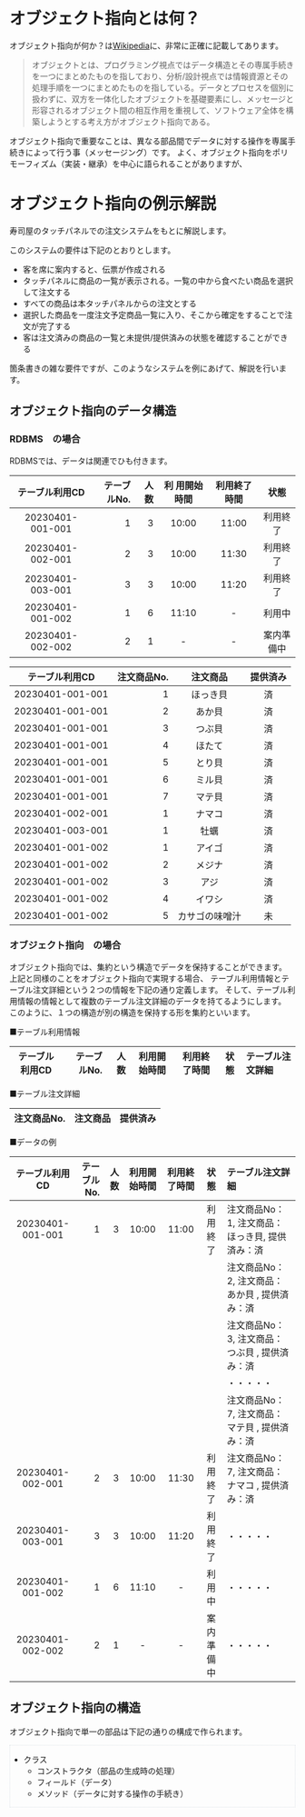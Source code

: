 <link href="main.css" rel="stylesheet">

# オブジェクト指向とは何？

オブジェクト指向が何か？は[Wikipedia](https://ja.wikipedia.org/wiki/%E3%82%AA%E3%83%96%E3%82%B8%E3%82%A7%E3%82%AF%E3%83%88%E6%8C%87%E5%90%91)に、非常に正確に記載してあります。

> オブジェクトとは、プログラミング視点ではデータ構造とその専属手続きを一つにまとめたものを指しており、分析/設計視点では情報資源とその処理手順を一つにまとめたものを指している。データとプロセスを個別に扱わずに、双方を一体化したオブジェクトを基礎要素にし、メッセージと形容されるオブジェクト間の相互作用を重視して、ソフトウェア全体を構築しようとする考え方がオブジェクト指向である。

オブジェクト指向で重要なことは、異なる部品間でデータに対する操作を専属手続きによって行う事（メッセージング）です。
よく、オブジェクト指向をポリモーフィズム（実装・継承）を中心に語られることがありますが、

# オブジェクト指向の例示解説

寿司屋のタッチパネルでの注文システムをもとに解説します。

このシステムの要件は下記のとおりとします。

- 客を席に案内すると、伝票が作成される
- タッチパネルに商品の一覧が表示される。一覧の中から食べたい商品を選択して注文する
- すべての商品は本タッチパネルからの注文とする
- 選択した商品を一度注文予定商品一覧に入り、そこから確定をすることで注文が完了する
- 客は注文済みの商品の一覧と未提供/提供済みの状態を確認することができる

箇条書きの雑な要件ですが、このようなシステムを例にあげて、解説を行います。

## オブジェクト指向のデータ構造

### RDBMS　の場合

RDBMSでは、データは関連でひも付きます。

<div clsss="ex-block">

| テーブル利用CD   | テーブルNo. | 人数 | 利    用開始時間 | 利用終了時間 | 状態 | 
| :--------------: | ----------: | ---: | :----------: | :----------: | :--: |
| 20230401-001-001 |           1 |    3 |        10:00 |        11:00 | 利用終了 | 
| 20230401-002-001 |           2 |    3 |        10:00 |        11:30 | 利用終了 | 
| 20230401-003-001 |           3 |    3 |        10:00 |        11:20 | 利用終了 | 
| 20230401-001-002 |           1 |    6 |        11:10 |        -     | 利用中   | 
| 20230401-002-002 |           2 |    1 |            - |        -     | 案内準備中 | 

| テーブル利用CD   | 注文商品No. | 注文商品 | 提供済み |
| :--------------: | ----------: | :------: | :------: |
| 20230401-001-001 |           1 | ほっき貝 |    済    |
| 20230401-001-001 |           2 | あか貝   |    済    |
| 20230401-001-001 |           3 | つぶ貝   |    済    |
| 20230401-001-001 |           4 | ほたて   |    済    |
| 20230401-001-001 |           5 | とり貝   |    済    |
| 20230401-001-001 |           6 | ミル貝   |    済    |
| 20230401-001-001 |           7 | マテ貝   |    済    |
| 20230401-002-001 |           1 | ナマコ   |    済    |
| 20230401-003-001 |           1 | 牡蠣     |    済    |
| 20230401-001-002 |           1 | アイゴ   |    済    |
| 20230401-001-002 |           2 | メジナ   |    済    |
| 20230401-001-002 |           3 | アジ     |    済    |
| 20230401-001-002 |           4 | イワシ   |    済    |
| 20230401-001-002 |           5 | カサゴの味噌汁   |    未    |

</div>

### オブジェクト指向　の場合

オブジェクト指向では、集約という構造でデータを保持することができます。
上記と同様のことをオブジェクト指向で実現する場合、
テーブル利用情報とテーブル注文詳細という２つの情報を下記の通り定義します。
そして、テーブル利用情報の情報として複数のテーブル注文詳細のデータを持てるようにします。
このように、１つの構造が別の構造を保持する形を集約といいます。

<div clsss="ex-block">

■テーブル利用情報

| テーブル利用CD   | テーブルNo. | 人数 | 利用開始時間 | 利用終了時間 | 状態       | テーブル注文詳細 |
| :--------------: | ----------: | ---: | :----------: | :----------: | :--------: | :-------- |

■テーブル注文詳細

| 注文商品No. | 注文商品 | 提供済み |
| ----------: | :------: | :------: |

</div>

<div clsss="ex-block">

■データの例

| テーブル利用CD   | テーブルNo. | 人数 | 利用開始時間 | 利用終了時間 | 状態       | テーブル注文詳細 |
| :--------------: | ----------: | ---: | :----------: | :----------: | :--------: | :--------------- |
| 20230401-001-001 |           1 |    3 |        10:00 |        11:00 | 利用終了   | 注文商品No：1, 注文商品：ほっき貝, 提供済み：済 |
|                  |             |      |              |              |            | 注文商品No：2, 注文商品：あか貝  , 提供済み：済 |
|                  |             |      |              |              |            | 注文商品No：3, 注文商品：つぶ貝  , 提供済み：済 | 
|                  |             |      |              |              |            | ・・・・・ | 
|                  |             |      |              |              |            | 注文商品No：7, 注文商品：マテ貝  , 提供済み：済 | 
| 20230401-002-001 |           2 |    3 |        10:00 |        11:30 | 利用終了   | 注文商品No：7, 注文商品：ナマコ  , 提供済み：済 | 
| 20230401-003-001 |           3 |    3 |        10:00 |        11:20 | 利用終了   | ・・・・・ | 
| 20230401-001-002 |           1 |    6 |        11:10 |        -     | 利用中     | ・・・・・ | 
| 20230401-002-002 |           2 |    1 |            - |        -     | 案内準備中 | ・・・・・ | 

</div>


## オブジェクト指向の構造

オブジェクト指向で単一の部品は下記の通りの構成で作られます。

<div style="border: 1px dotted #d8dee4;">

- クラス
    - コンストラクタ（部品の生成時の処理）
    - フィールド（データ）
    - メソッド（データに対する操作の手続き）

</div>

